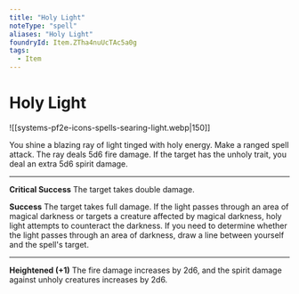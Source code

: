 ```yaml
---
title: "Holy Light"
noteType: "spell"
aliases: "Holy Light"
foundryId: Item.ZTha4nuUcTAc5a0g
tags:
  - Item
---
```


# Holy Light
![[systems-pf2e-icons-spells-searing-light.webp|150]]

You shine a blazing ray of light tinged with holy energy. Make a ranged spell attack. The ray deals 5d6 fire damage. If the target has the unholy trait, you deal an extra 5d6 spirit damage.

* * *

**Critical Success** The target takes double damage.

**Success** The target takes full damage. If the light passes through an area of magical darkness or targets a creature affected by magical darkness, holy light attempts to counteract the darkness. If you need to determine whether the light passes through an area of darkness, draw a line between yourself and the spell's target.

* * *

**Heightened (+1)** The fire damage increases by 2d6, and the spirit damage against unholy creatures increases by 2d6.
